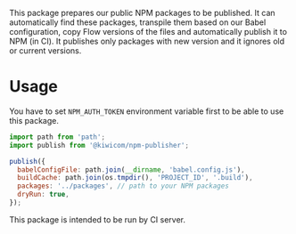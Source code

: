 This package prepares our public NPM packages to be published. It can automatically find these packages, transpile them based on our Babel configuration, copy Flow versions of the files and automatically publish it to NPM (in CI). It publishes only packages with new version and it ignores old or current versions.

# Usage

You have to set `NPM_AUTH_TOKEN` environment variable first to be able to use this package.

```js
import path from 'path';
import publish from '@kiwicom/npm-publisher';

publish({
  babelConfigFile: path.join(__dirname, 'babel.config.js'),
  buildCache: path.join(os.tmpdir(), 'PROJECT_ID', '.build'),
  packages: '../packages', // path to your NPM packages
  dryRun: true,
});
```

This package is intended to be run by CI server.
